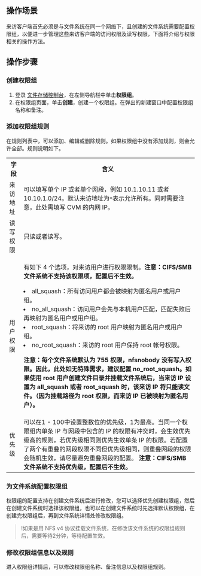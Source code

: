 ## 操作场景

来访客户端首先必须是与文件系统在同一个网络下，且创建的文件系统需要配置权限组，以便进一步管理这些来访客户端的访问权限及读写权限，下面将介绍与权限相关的操作方法。


## 操作步骤

### 创建权限组

1. 登录 [文件存储控制台](https://console.cloud.tencent.com/cfs)，在左侧导航栏中单击**权限组**。
2. 在权限组页面，单击**创建**，创建一个权限组。在弹出的新建窗口中配置权限组名称和备注。



### 添加权限组规则
在规则列表中，可以添加、编辑或删除规则。如果权限组中没有添加规则，则会允许全部。规则说明如下。
<table>
  <tr>
    <th>字段</th>
    <th>含义</th>
  </tr>
  <tr>
    <td>来访地址</td>
		<td>可以填写单个 IP 或者单个网段，例如 10.1.10.11 或者 10.10.1.0/24。默认来访地址为<code>*</code>表示允许所有。同时需要注意，此处需填写 CVM 的内网 IP。</td>
  </tr>
  <tr>
    <td>读写权限</td>
    <td>只读或者读写。</td>
  </tr>
  <tr>
    <td>用户权限</td>
    <td> 
    <p>有如下 4 个选项，对来访用户进行权限限制。<b>注意：CIFS/SMB 文件系统不支持该权限项，配置后不生效。</b></p>
    <li>all_squash：所有访问用户都会被映射为匿名用户或用户组。</li>
    <li>no_all_squash：访问用户会先与本机用户匹配，匹配失败后再映射为匿名用户或用户组。</li>
    <li>root_squash：将来访的 root 用户映射为匿名用户或用户组。</li>
    <li>no_root_squash：来访的 root 用户保持 root 帐号权限。</li>
    <p><b>注意：每个文件系统默认为 755 权限，nfsnobody 没有写入权限。因此，此处如无特殊需求，建议配置 no_root_squash。如果使用 root 用户创建文件目录并挂载文件系统后，当来访 IP 设置为 all_squash 或者 root_squash 时，该来访 IP 将只能读文件。（因为挂载路径为 root 权限，而来访 IP 已被映射为匿名用户）。<b></p>
    </td>
  </tr>  
  <tr>
    <td>优先级</td>
    <td>可以在1 - 100中设置整数位的优先级，1为最高。当同一个权限组内单条 IP 与网段中包含的 IP 的权限有冲突时，会生效优先级高的规则，若优先级相同则优先生效单条 IP 的权限。若配置了两个有重叠的网段权限不同但优先级相同，则重叠网段的权限会随机生效，请尽量避免重叠网段的配置。 <b>注意：CIFS/SMB 文件系统不支持优先级，配置后不生效。</b>
    </td>
  </tr>
</table>

### 为文件系统配置权限组
权限组的配置支持在创建文件系统后进行修改，您可以选择优先创建权限组，然后在创建文件系统时选择该权限组，也可以在创建文件系统时先选择默认权限组，在创建完权限组后，再到文件系统详情处修改权限组。

>!如果是用 NFS v4 协议挂载文件系统，在修改该文件系统的权限组规则后，需要等待2分钟，等待配置生效。


### 修改权限组信息以及规则
进入权限组详情后，可以修改权限组名称、备注信息以及权限组规则。


